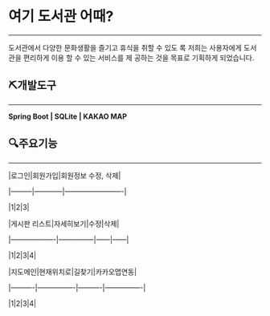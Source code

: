 # 여기 도서관 어때?

---

도서관에서 다양한 문화생활을 즐기고 휴식을 취할 수 있도
록 저희는 사용자에게 도서관을 편리하게 이용 할 수 있는 서비스를 제
공하는 것을 목표로 기획하게 되었습니다.

## ⛏️개발도구

---

**Spring Boot | SQLite | KAKAO MAP**

## 🔍주요기능

---

|로그인|회원가입|회원정보 수정, 삭제|

|———|————|————————-|

|1|2|3|

|게시판 리스트|자세히보기|수정|삭제|

|——————-|—————|——|——|

|1|2|3|4|

|지도메인|현재위치로|길찾기|카카오맵연동|

|———-|—————-|———-|—————-|

|1|2|3|4|